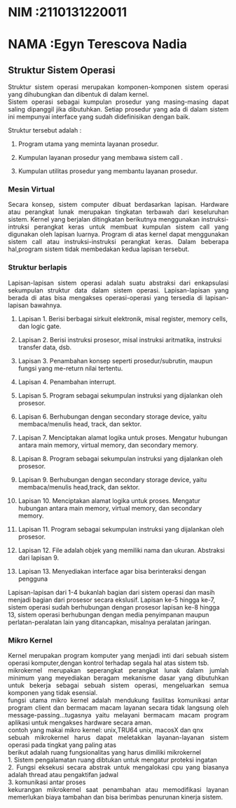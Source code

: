 # NIM   :2110131220011
# NAMA  :Egyn Terescova Nadia

## Struktur Sistem Operasi

<p align="justify"> Struktur sistem operasi merupakan komponen-komponen sistem operasi yang dihubungkan dan dibentuk di dalam kernel.<br>
Sistem operasi sebagai kumpulan prosedur yang masing-masing dapat saling dipanggil jika dibutuhkan. Setiap prosedur yang ada di dalam sistem ini mempunyai interface yang sudah didefinisikan dengan baik.<br>

Struktur tersebut adalah :<br>

1. Program utama yang meminta layanan prosedur.<br>

2. Kumpulan layanan prosedur yang membawa sistem call .<br>

3. Kumpulan utilitas prosedur yang membantu layanan prosedur.<br></p>
   
### Mesin Virtual

<p align="justify">Secara konsep, sistem computer dibuat berdasarkan lapisan. Hardware atau perangkat lunak merupakan tingkatan terbawah dari keseluruhan sistem. Kernel yang berjalan ditingkatan berikutnya menggunakan instruksi-intruksi perangkat keras untuk membuat kumpulan sistem call yang digunakan oleh lapisan luarnya. Program di atas kernel dapat menggunakan sistem call atau instruksi-instruksi perangkat keras. Dalam beberapa hal,program sistem tidak membedakan kedua lapisan tersebut.</p>

### Struktur berlapis

<p align="justify">Lapisan-lapisan sistem operasi adalah suatu abstraksi dari enkapsulasi sekumpulan struktur data dalam sistem operasi. Lapisan-lapisan yang berada di atas bisa mengakses operasi-operasi yang tersedia di lapisan-lapisan bawahnya.<br>

1. Lapisan 1. Berisi berbagai sirkuit elektronik, misal register, memory cells, dan logic gate.

2. Lapisan 2. Berisi instruksi prosesor, misal instruksi aritmatika, instruksi transfer data, dsb.

3. Lapisan 3. Penambahan konsep seperti prosedur/subrutin, maupun fungsi yang me-return nilai tertentu.

4. Lapisan 4. Penambahan interrupt.

5. Lapisan 5. Program sebagai sekumpulan instruksi yang dijalankan oleh prosesor.

6. Lapisan 6. Berhubungan dengan secondary storage device, yaitu membaca/menulis head, track, dan sektor.

7. Lapisan 7. Menciptakan alamat logika untuk proses. Mengatur hubungan antara main memory, virtual memory, dan secondary memory.

8. Lapisan 8. Program sebagai sekumpulan instruksi yang dijalankan oleh prosesor.

9. Lapisan 9. Berhubungan dengan secondary storage device, yaitu membaca/menulis head,track, dan sektor.

10. Lapisan 10. Menciptakan alamat logika untuk proses. Mengatur hubungan antara main memory, virtual memory, dan secondary memory.

11. Lapisan 11. Program sebagai sekumpulan instruksi yang dijalankan oleh prosesor.

12. Lapisan 12. File adalah objek yang memiliki nama dan ukuran. Abstraksi dari lapisan 9.

13. Lapisan 13. Menyediakan interface agar bisa berinteraksi dengan pengguna<br>

Lapisan-lapisan dari 1-4 bukanlah bagian dari sistem operasi dan masih menjadi bagian dari prosesor secara ekslusif. Lapisan ke-5 hingga ke-7, sistem operasi sudah berhubungan dengan prosesor lapisan ke-8 hingga 13, sistem operasi berhubungan dengan media penyimpanan maupun perlatan-peralatan lain yang ditancapkan, misalnya peralatan jaringan.</p>

### Mikro Kernel

<p align="justify">Kernel merupakan program komputer yang menjadi inti dari sebuah sistem operasi komputer,dengan kontrol terhadap segala hal atas sistem tsb.<br>
mikrokernel merupakan seperangkat perangkat lunak dalam jumlah minimum yang meyediakan beragam mekanisme dasar yang dibutuhkan untuk bekerja sebagai sebuah sistem operasi, mengeluarkan semua komponen yang tidak esensial.<br>
fungsi utama mikro kernel adalah mendukung fasilitas komunikasi antar program client dan bermacam macam layanan secara tidak langsung oleh message-passing...tugasnya yaitu melayani bermacam macam program aplikasi untuk mengakses hardware secara aman.<br>
contoh yang makai mikro kernel: unix,TRU64 unix, macosX dan qnx<br>
sebuah mikrokernel harus dapat meletakkan layanan-layanan sistem operasi pada tingkat yang paling atas<br>
berikut adalah ruang fungsionalitas yang harus dimiliki mikrokernel<br>
1. Sistem pengalamatan ruang dibtukan untuk mengatur proteksi ingatan<br>
2. Fungsi eksekusi secara abstrak untuk mengalokasi cpu yang biasanya adalah thread atau pengaktifan jadwal<br>
3. komunikasi antar proses<br>
kekurangan mikrokernel saat penambahan atau memodifikasi layanan memerlukan biaya tambahan dan bisa berimbas penurunan kinerja sistem.